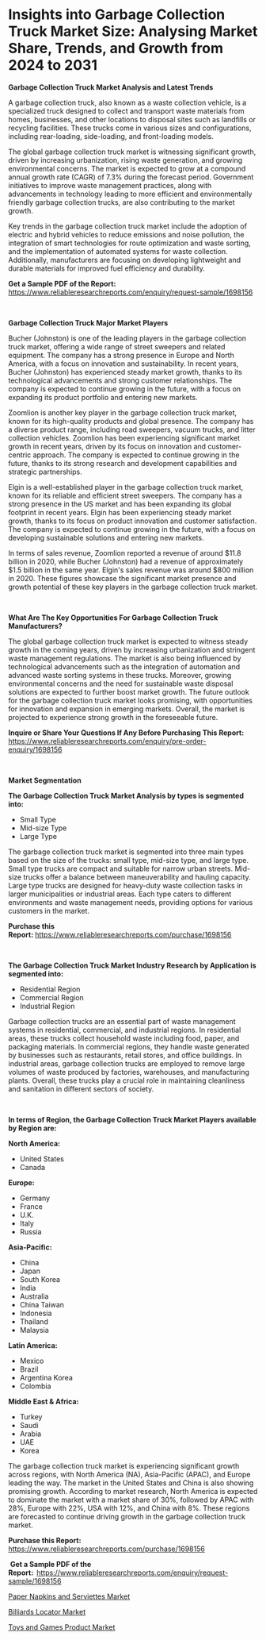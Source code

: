 <p><h1>Insights into Garbage Collection Truck Market Size: Analysing Market Share, Trends, and Growth from 2024 to 2031</h1></p><p><strong>Garbage Collection Truck Market Analysis and Latest Trends</strong></p>
<p><p>A garbage collection truck, also known as a waste collection vehicle, is a specialized truck designed to collect and transport waste materials from homes, businesses, and other locations to disposal sites such as landfills or recycling facilities. These trucks come in various sizes and configurations, including rear-loading, side-loading, and front-loading models.</p><p>The global garbage collection truck market is witnessing significant growth, driven by increasing urbanization, rising waste generation, and growing environmental concerns. The market is expected to grow at a compound annual growth rate (CAGR) of 7.3% during the forecast period. Government initiatives to improve waste management practices, along with advancements in technology leading to more efficient and environmentally friendly garbage collection trucks, are also contributing to the market growth.</p><p>Key trends in the garbage collection truck market include the adoption of electric and hybrid vehicles to reduce emissions and noise pollution, the integration of smart technologies for route optimization and waste sorting, and the implementation of automated systems for waste collection. Additionally, manufacturers are focusing on developing lightweight and durable materials for improved fuel efficiency and durability.</p></p>
<p><strong>Get a Sample PDF of the Report:&nbsp;</strong> <a href="https://www.reliableresearchreports.com/enquiry/request-sample/1698156">https://www.reliableresearchreports.com/enquiry/request-sample/1698156</a></p>
<p>&nbsp;</p>
<p><strong>Garbage Collection Truck Major Market Players</strong></p>
<p><p>Bucher (Johnston) is one of the leading players in the garbage collection truck market, offering a wide range of street sweepers and related equipment. The company has a strong presence in Europe and North America, with a focus on innovation and sustainability. In recent years, Bucher (Johnston) has experienced steady market growth, thanks to its technological advancements and strong customer relationships. The company is expected to continue growing in the future, with a focus on expanding its product portfolio and entering new markets.</p><p>Zoomlion is another key player in the garbage collection truck market, known for its high-quality products and global presence. The company has a diverse product range, including road sweepers, vacuum trucks, and litter collection vehicles. Zoomlion has been experiencing significant market growth in recent years, driven by its focus on innovation and customer-centric approach. The company is expected to continue growing in the future, thanks to its strong research and development capabilities and strategic partnerships.</p><p>Elgin is a well-established player in the garbage collection truck market, known for its reliable and efficient street sweepers. The company has a strong presence in the US market and has been expanding its global footprint in recent years. Elgin has been experiencing steady market growth, thanks to its focus on product innovation and customer satisfaction. The company is expected to continue growing in the future, with a focus on developing sustainable solutions and entering new markets.</p><p>In terms of sales revenue, Zoomlion reported a revenue of around $11.8 billion in 2020, while Bucher (Johnston) had a revenue of approximately $1.5 billion in the same year. Elgin's sales revenue was around $800 million in 2020. These figures showcase the significant market presence and growth potential of these key players in the garbage collection truck market.</p></p>
<p>&nbsp;</p>
<p><strong>What Are The Key Opportunities For Garbage Collection Truck Manufacturers?</strong></p>
<p><p>The global garbage collection truck market is expected to witness steady growth in the coming years, driven by increasing urbanization and stringent waste management regulations. The market is also being influenced by technological advancements such as the integration of automation and advanced waste sorting systems in these trucks. Moreover, growing environmental concerns and the need for sustainable waste disposal solutions are expected to further boost market growth. The future outlook for the garbage collection truck market looks promising, with opportunities for innovation and expansion in emerging markets. Overall, the market is projected to experience strong growth in the foreseeable future.</p></p>
<p><strong>Inquire or Share Your Questions If Any Before Purchasing This Report:</strong> <a href="https://www.reliableresearchreports.com/enquiry/pre-order-enquiry/1698156">https://www.reliableresearchreports.com/enquiry/pre-order-enquiry/1698156</a></p>
<p>&nbsp;</p>
<p><strong>Market Segmentation</strong></p>
<p><strong>The Garbage Collection Truck Market Analysis by types is segmented into:</strong></p>
<p><ul><li>Small Type</li><li>Mid-size Type</li><li>Large Type</li></ul></p>
<p><p>The garbage collection truck market is segmented into three main types based on the size of the trucks: small type, mid-size type, and large type. Small type trucks are compact and suitable for narrow urban streets. Mid-size trucks offer a balance between maneuverability and hauling capacity. Large type trucks are designed for heavy-duty waste collection tasks in larger municipalities or industrial areas. Each type caters to different environments and waste management needs, providing options for various customers in the market.</p></p>
<p><strong>Purchase this Report:&nbsp;</strong><a href="https://www.reliableresearchreports.com/purchase/1698156">https://www.reliableresearchreports.com/purchase/1698156</a></p>
<p>&nbsp;</p>
<p><strong>The Garbage Collection Truck Market Industry Research by Application is segmented into:</strong></p>
<p><ul><li>Residential Region</li><li>Commercial Region</li><li>Industrial Region</li></ul></p>
<p><p>Garbage collection trucks are an essential part of waste management systems in residential, commercial, and industrial regions. In residential areas, these trucks collect household waste including food, paper, and packaging materials. In commercial regions, they handle waste generated by businesses such as restaurants, retail stores, and office buildings. In industrial areas, garbage collection trucks are employed to remove large volumes of waste produced by factories, warehouses, and manufacturing plants. Overall, these trucks play a crucial role in maintaining cleanliness and sanitation in different sectors of society.</p></p>
<p>&nbsp;</p>
<p><strong>In terms of Region, the Garbage Collection Truck Market Players available by Region are:</strong></p>
<p>
    <p> <strong> North America: </strong>
        <ul>
            <li>United States</li>
            <li>Canada</li>
        </ul>
        </p> 
    <p> <strong> Europe: </strong>
        <ul>
            <li>Germany</li>
            <li>France</li>
            <li>U.K.</li>
            <li>Italy</li>
            <li>Russia</li>
        </ul>
        </p> 
    <p> <strong> Asia-Pacific: </strong>
        <ul>
            <li>China</li>
            <li>Japan</li>
            <li>South Korea</li>
            <li>India</li>
            <li>Australia</li>
            <li>China Taiwan</li>
            <li>Indonesia</li>
            <li>Thailand</li>
            <li>Malaysia</li>
        </ul>
        </p> 
    <p> <strong> Latin America: </strong>
        <ul>
            <li>Mexico</li>
            <li>Brazil</li>
            <li>Argentina Korea</li>
            <li>Colombia</li>
        </ul>
        </p> 
    <p> <strong> Middle East & Africa: </strong>
        <ul>
            <li>Turkey</li>
            <li>Saudi</li>
            <li>Arabia</li>
            <li>UAE</li>
            <li>Korea</li>
        </ul>
    </p>
    </p>
<p><p>The garbage collection truck market is experiencing significant growth across regions, with North America (NA), Asia-Pacific (APAC), and Europe leading the way. The market in the United States and China is also showing promising growth. According to market research, North America is expected to dominate the market with a market share of 30%, followed by APAC with 28%, Europe with 22%, USA with 12%, and China with 8%. These regions are forecasted to continue driving growth in the garbage collection truck market.</p></p>
<p><strong>Purchase this Report: </strong><a href="https://www.reliableresearchreports.com/purchase/1698156">https://www.reliableresearchreports.com/purchase/1698156</a></p>
<p>&nbsp;<strong>Get a Sample PDF of the Report:&nbsp;&nbsp;</strong><a href="https://www.reliableresearchreports.com/enquiry/request-sample/1698156">https://www.reliableresearchreports.com/enquiry/request-sample/1698156</a></p>
<p><strong></strong></p>
<p><p><a href="https://view.publitas.com/reportprime-1/paper-napkins-and-serviettes-market-size-furnishes-valuable-information-encompassing-market-share-market-trends-and-projections-spanning-from-2023-to-2030/">Paper Napkins and Serviettes Market</a></p><p><a href="https://view.publitas.com/reportprime-1/billiards-locator-market-research-report-provides-critical-insights-that-can-help-shape-business-development-and-investment-strategies/">Billiards Locator Market</a></p><p><a href="https://view.publitas.com/reportprime-1/toys-and-games-product-market-size-share-trends-analysis-report-by-application-regional-outlook-competitive-strategies-and-segment-forecasts-2023-2030/">Toys and Games Product Market</a></p></p>